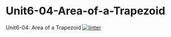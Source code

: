 # Unit6-04-Area-of-a-Trapezoid
Unit6-04: Area of a Trapezoid
 [![linter](https://github.com/Charlie-Dumpit-Jr/Unit6-04-Area-of-a-Trapezoid/workflows/linter/badge.svg)](https://github.com/marketplace/actions/super-linter)  
